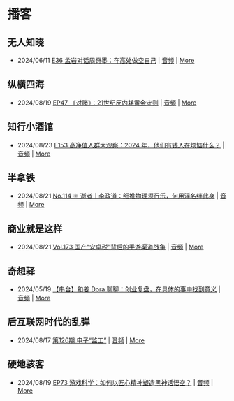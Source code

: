 # 播客

## 无人知晓
- 2024/06/11 [E36 孟岩对话周奇墨：在高处做空自己](https://www.xiaoyuzhoufm.com/episode/6667f31dc26e396a36eefe25) | [音频](https://dts-api.xiaoyuzhoufm.com/track/611719d3cb0b82e1df0ad29e/6667f31dc26e396a36eefe25/media.xyzcdn.net/ljJYPINg_uUnMMt8WMuIsiU41BZt.m4a) | [More](channels/%E6%97%A0%E4%BA%BA%E7%9F%A5%E6%99%93.md)

## 纵横四海
- 2024/08/19 [EP47 《对赌》：21世纪反内耗黄金守则](https://www.ximalaya.com/sound/749741255) | [音频](https://aod.cos.tx.xmcdn.com/storages/92b4-audiofreehighqps/DC/C9/GKwRIJEKl-neBVCTjQMCFEXE.m4a) | [More](channels/%E7%BA%B5%E6%A8%AA%E5%9B%9B%E6%B5%B7.md)

## 知行小酒馆
- 2024/08/23 [E153 高净值人群大观察：2024 年，他们有钱人在烦恼什么？](https://www.xiaoyuzhoufm.com/episode/66c82650ead5fc3792de6e54) | [音频](https://dts-api.xiaoyuzhoufm.com/track/6013f9f58e2f7ee375cf4216/66c82650ead5fc3792de6e54/media.xyzcdn.net/lu6NJVbZ6Kxqsv8knhqCjXR40wvi.m4a) | [More](channels/%E7%9F%A5%E8%A1%8C%E5%B0%8F%E9%85%92%E9%A6%86.md)

## 半拿铁
- 2024/08/21 [No.114 ⚛️ 逝者｜李政道：细推物理须行乐，何用浮名绊此身](https://www.ximalaya.com/sound/750224864) | [音频](https://dl.wavpub.com/item/227_31605232_5834.m4a) | [More](channels/%E5%8D%8A%E6%8B%BF%E9%93%81.md)

## 商业就是这样
- 2024/08/21 [Vol.173 国产“安卓税”背后的手游渠道战争](https://www.ximalaya.com/sound/750523992) | [音频](https://aod.cos.tx.xmcdn.com/storages/e2dc-audiofreehighqps/BF/C2/GKwRIDoKm8HiAJk0ugMDo9Ac.m4a) | [More](channels/%E5%95%86%E4%B8%9A%E5%B0%B1%E6%98%AF%E8%BF%99%E6%A0%B7.md)

## 奇想驿
- 2024/05/19 [【串台】和姜 Dora 聊聊：创业复盘，在具体的事中找到意义](https://www.xiaoyuzhoufm.com/episode/664962d382b428eafd844366) | [音频](https://dts-api.xiaoyuzhoufm.com/track/6034daea97755b8fc9c66480/664962d382b428eafd844366/media.xyzcdn.net/llloyy2KoUURla1cgosxmkenwwHw.m4a) | [More](channels/%E5%A5%87%E6%83%B3%E9%A9%BF.md)

## 后互联网时代的乱弹
- 2024/08/17 [第126期 电子“监工”](https://hosting.wavpub.cn/pie/ep126/) | [音频](https://tk.wavpub.com/WPDL_pffmMRCqpqREGMxwBKKRvSmrKKDGPBBXbDVGpAEKasxndRGdBzUajtXgMM-00.mp3) | [More](channels/%E5%90%8E%E4%BA%92%E8%81%94%E7%BD%91%E6%97%B6%E4%BB%A3%E7%9A%84%E4%B9%B1%E5%BC%B9.md)

## 硬地骇客
- 2024/08/19 [EP73 游戏科学：如何以匠心精神塑造黑神话悟空？](https://www.xiaoyuzhoufm.com/episode/66c337e533591c27be384f66) | [音频](https://dts-api.xiaoyuzhoufm.com/track/640ee2438be5d40013fe4a87/66c337e533591c27be384f66/media.xyzcdn.net/lpFhPwUofxvzb5SVRKjZNEUE5bla.m4a) | [More](channels/%E7%A1%AC%E5%9C%B0%E9%AA%87%E5%AE%A2.md)

